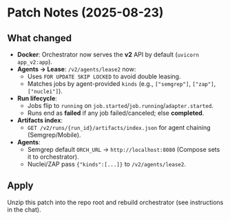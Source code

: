 # Patch Notes (2025-08-23)

## What changed
- **Docker**: Orchestrator now serves the **v2** API by default (`uvicorn app_v2:app`).
- **Agents → Lease**: `/v2/agents/lease2` now:
  - Uses `FOR UPDATE SKIP LOCKED` to avoid double leasing.
  - Matches jobs by agent-provided `kinds` (e.g., `["semgrep"]`, `["zap"]`, `["nuclei"]`).
- **Run lifecycle**:
  - Jobs flip to `running` on `job.started`/`job.running`/`adapter.started`.
  - Runs end as **failed** if any job failed/canceled; else **completed**.
- **Artifacts index**:
  - `GET /v2/runs/{run_id}/artifacts/index.json` for agent chaining (Semgrep/Mobile).
- **Agents**:
  - Semgrep default `ORCH_URL` → `http://localhost:8080` (Compose sets it to orchestrator).
  - Nuclei/ZAP pass `{"kinds":[...]}` to `/v2/agents/lease2`.

## Apply
Unzip this patch into the repo root and rebuild orchestrator (see instructions in the chat).

